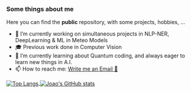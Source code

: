 ### Some things about me
Here you can find the **public** repository, with some projects, hobbies, ... 
- 🔭 I’m currently working on simultaneous projects in NLP-NER, DeepLearning & ML in Meteo Models
- 🎓 Previous work done in Computer Vision
- 🌱 I’m currently learning about Quantum coding, and always eager to learn new things in A.I.  
- 📫 How to reach me: <a href = "mailto: joaodoliveira@gmail.com">Write me an Email 📧</a>

<a href="https://github.com/anuraghazra/convoychat">
  <img align="center" src="https://github-readme-stats.vercel.app/api/top-langs/?username=joao-d-oliveira&layout=compact&theme=dark" alt="Top Langs" />
</a>
<a href="https://github.com/anuraghazra/github-readme-stats">
  <img align="center" src="https://github-readme-streak-stats.herokuapp.com/?user=joao-d-oliveira&theme=dark" 
    alt="Joao's GitHub stats"
    />
</a>
<!--
<a href="https://github.com/anuraghazra/convoychat">
  <img align="center" src="https://github-readme-stats.vercel.app/api/wakatime?username=joaodoliveira&theme=dark" alt="Joao's wakatime stats" />
</a>
-->